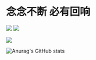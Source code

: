 # 念念不断 必有回响
![](https://img.shields.io/badge/%E5%B8%B8%E7%94%A8%E7%B3%BB%E7%BB%9F-CentOS-yellow)
![](https://img.shields.io/badge/%E5%B8%B8%E7%94%A8%E7%B3%BB%E7%BB%9F-Ubuntu-yellow)

![](https://img.shields.io/badge/%E5%86%99%E4%BD%9C%E5%B7%A5%E5%85%B7-VSCode-blue)


![Anurag's GitHub stats](https://github-readme-stats.vercel.app/api?username=WinterChocolates&show_icons=true&theme=radical)
